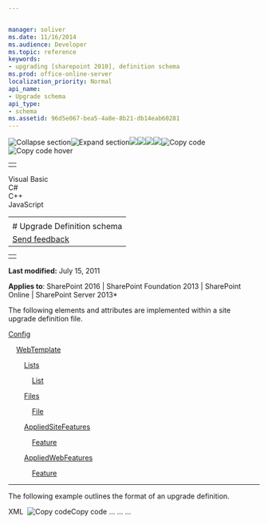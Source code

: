 ```yaml
---


manager: soliver
ms.date: 11/16/2014
ms.audience: Developer
ms.topic: reference
keywords:
- upgrading [sharepoint 2010], definition schema
ms.prod: office-online-server
localization_priority: Normal
api_name:
- Upgrade schema
api_type:
- schema
ms.assetid: 96d5e067-bea5-4a8e-8b21-db14eab60281
---
```


![Collapse
section](../icons/collapse_all.gif "Collapse section")![Expand
section](../icons/expand_all.gif "Expand section")![](../icons/collapse_all.gif)![](../icons/expand_all.gif)![](../icons/dropdown.gif)![](../icons/dropdownHover.gif)![Copy
code](../icons/copycode.gif "Copy code")![Copy code
hover](../icons/copycodeHighlight.gif "Copy code hover")
<table>
<tbody>
<tr class="odd">
<td align="left"></td>
</tr>
</tbody>
</table>

Visual Basic  
C\#  
C++  
JavaScript  

<table>
<tbody>
<tr class="odd">
<td align="left"><span id="runningHeaderText"></span></td>
</tr>
<tr class="even">
<td align="left"># Upgrade Definition schema</td>
</tr>
<tr class="odd">
<td align="left"><span id="headfeedbackarea" class="feedbackhead"><a href="javascript:SubmitFeedback(&#39;docthis@Microsoft.com&#39;,&#39;&#39;,&#39;&#39;,&#39;&#39;,&#39;1.0.18082.1225&#39;,&#39;%0\dThank%20you%20for%20your%20feedback.%20The%20developer%20writing%20teams%20use%20your%20feedback%20to%20improve%20documentation.%20While%20we%20are%20reviewing%20your%20feedback,%20we%20may%20send%20you%20e-mail%20to%20ask%20for%20clarification%20or%20feedback%20on%20a%20solution.%20We%20do%20not%20use%20your%20e-mail%20address%20for%20any%20other%20purpose%20and%20we%20delete%20it%20after%20we%20finish%20our%20review.%0\AFor%20further%20information%20about%20the%20privacy%20policies%20of%20Microsoft,%20please%20see%20http://privacy.microsoft.com/en-us/default.aspx.%0\A%0\d&#39;,&#39;Customer%20feedback&#39;);">Send feedback</a></span></td>
</tr>
</tbody>
</table>

<table>
<colgroup>
<col width="100%" />
</colgroup>
<tbody>
<tr class="odd">
<td align="left"></td>
</tr>
</tbody>
</table>

**Last modified:** July 15, 2011

**Applies to**: SharePoint 2016 | SharePoint Foundation 2013 |
SharePoint Online | SharePoint Server 2013*

The following elements and attributes are implemented within a site
upgrade definition file.

[Config](config-element-upgrade.htm)

    [WebTemplate](webtemplate-element-upgrade.htm)

        [Lists](lists-element-upgrade.htm)

            [List](list-element-upgrade.htm)

        [Files](http://msdn.microsoft.com/library/e0c9a22c-5e87-41ff-9e2d-6a0261d5ccd2(Office.15).aspx)

            [File](file-element-upgrade.htm)

        [AppliedSiteFeatures](appliedsitefeatures-element-upgrade.htm)

            [Feature](feature-element-upgrade.htm)

        [AppliedWebFeatures](feature-element-upgrade.htm)

            [Feature](feature-element-upgrade.htm)


---------------------------------------------------------------------------------------------------------------------------------------------------------------------------------------------------------------

The following example outlines the format of an upgrade definition.

<span codelanguage="xmlLang"></span>
XML 
<span class="copyCode" onclick="CopyCode(this)"
onkeypress="CopyCode_CheckKey(this, event)"
onmouseover="ChangeCopyCodeIcon(this)"
onmouseout="ChangeCopyCodeIcon(this)" tabindex="0">![Copy
code](../icons/copycode.gif "Copy code")Copy code</span>
    <Config xmlns = "urn:Microsoft.SharePoint.Upgrade">
      <WebTemplate
        ID = "1"
        LocaleId = "*"
        FromProductVersion = "2"
        BeginFromSchemaVersion = "100"
        EndFromSchemaVersion = "149"
        ToSchemaVersion = "150">
        <Lists>
          <List
            FromTemplateId = "104"
            ToFeatureId = "00BFEA71-D1CE-42de-9C63-A44004CE0104"
            v3Type = "0x0104">
          </List>
          <List
            FromTemplateId = "105"
            ToFeatureId = "00BFEA71-7E6D-4186-9BA8-C047AC750105"
            v3Type = "0x0105">
          </List>
           ...
        </Lists>
        <Files>
          <File
            FromPath = "{LocaleId}\STS\default.aspx"
            ToPath = "SiteTemplates\STS\default.aspx" />
          <File
            FromPath = "{LocaleId}\STS\Lists\announce\AllItems.aspx"
            ToPath = "Features\AnnouncementsList\announce\AllItems.aspx" />
          <File
            FromPath = "{LocaleId}\STS\Lists\announce\DispForm.aspx"
            ToPath = "Features\AnnouncementsList\announce\DispForm.aspx" />
          <File
            FromPath = "{LocaleId}\STS\Lists\announce\EditForm.aspx" 
            ToPath = "Features\AnnouncementsList\announce\EditForm.aspx"
            />
          <File
            FromPath = "{LocaleId}\STS\Lists\announce\NewForm.aspx"
            ToPath = "Features\AnnouncementsList\announce\NewForm.aspx" />
            ...
        </Files>
        <AppliedSiteFeatures>
          <Feature ID = "00BFEA71-1C5E-4A24-B310-BA51C3EB7A57" />
        </AppliedSiteFeatures>
        <AppliedWebFeatures>
          <Feature ID = "00BFEA71-D1CE-42de-9C63-A44004CE0104" />
          <Feature ID = "00BFEA71-7E6D-4186-9BA8-C047AC750105" />
          <Feature ID = "00BFEA71-DE22-43B2-A848-C05709900100" />
          ...
        </AppliedWebFeatures>
      </WebTemplate>
    </Config>








